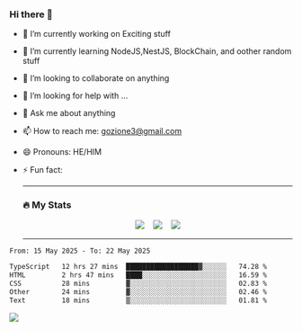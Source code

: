 ### Hi there 👋

<!--
**charlieScript/charlieScript** is a ✨ _special_ ✨ repository because its `README.md` (this file) appears on your GitHub profile.

Here are some ideas to get you started: -->

- 🔭 I’m currently working on Exciting stuff
- 🌱 I’m currently learning NodeJS,NestJS, BlockChain, and oother random stuff
- 👯 I’m looking to collaborate on anything
- 🤔 I’m looking for help with ...
- 💬 Ask me about anything
- 📫 How to reach me: gozione3@gmail.com
- 😄 Pronouns: HE/HIM
- ⚡ Fun fact:


  ---

  ### :fire: My Stats

  <div id="stats" align="center">
  <img src="http://github-readme-streak-stats.herokuapp.com?user=charlieScript&theme=dark&date_format=M%20j%5B%2C%20Y%5D" />&nbsp;&nbsp;&nbsp;
  <img src="https://github-readme-stats.vercel.app/api/top-langs/?username=charlieScript&layout=compact&theme=vision-friendly-dark"/>&nbsp;&nbsp;&nbsp;
  <img src="https://github-readme-stats.vercel.app/api?username=charlieScript&show_icons=true&theme=radical"/>
  </div>

  ---



<!--START_SECTION:waka-->

```txt
From: 15 May 2025 - To: 22 May 2025

TypeScript   12 hrs 27 mins  ██████████████████▓░░░░░░   74.28 %
HTML         2 hrs 47 mins   ████░░░░░░░░░░░░░░░░░░░░░   16.59 %
CSS          28 mins         ▓░░░░░░░░░░░░░░░░░░░░░░░░   02.83 %
Other        24 mins         ▓░░░░░░░░░░░░░░░░░░░░░░░░   02.46 %
Text         18 mins         ▒░░░░░░░░░░░░░░░░░░░░░░░░   01.81 %
```

<!--END_SECTION:waka-->
![](https://komarev.com/ghpvc/?username=charlieScript)
